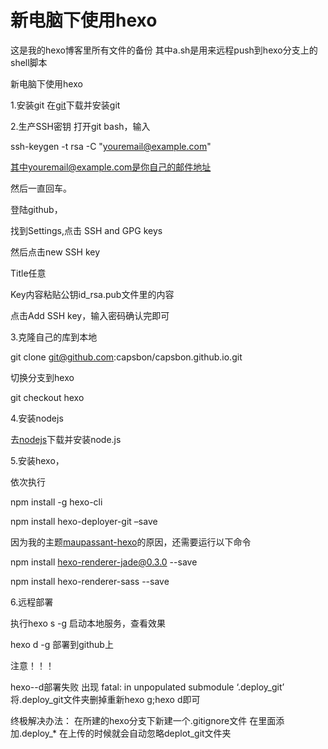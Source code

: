 # 新电脑下使用hexo
这是我的hexo博客里所有文件的备份
其中a.sh是用来远程push到hexo分支上的shell脚本

新电脑下使用hexo

1.安装git
在[git](https://git-scm.com/)下载并安装git

2.生产SSH密钥
打开git bash，输入 

ssh-keygen -t rsa -C "youremail@example.com" 

其中youremail@example.com是你自己的邮件地址

然后一直回车。

登陆github，

找到Settings,点击 SSH and GPG keys 

然后点击new SSH key

Title任意

Key内容粘贴公钥id_rsa.pub文件里的内容

点击Add SSH key，输入密码确认完即可

3.克隆自己的库到本地

git clone git@github.com:capsbon/capsbon.github.io.git

切换分支到hexo

git checkout hexo

4.安装nodejs

去[nodejs](https://nodejs.org/en/)下载并安装node.js

5.安装hexo，

依次执行

npm install -g hexo-cli

npm install hexo-deployer-git –save

因为我的主题[maupassant-hexo](https://github.com/tufu9441/maupassant-hexo)的原因，还需要运行以下命令

npm install hexo-renderer-jade@0.3.0 --save

npm install hexo-renderer-sass --save

6.远程部署

执行hexo s -g 启动本地服务，查看效果

hexo d -g 部署到github上

注意！！！

hexo--d部署失败 出现
fatal: in unpopulated submodule ‘.deploy_git’
将.deploy_git文件夹删掉重新hexo g;hexo d即可

终极解决办法：
在所建的hexo分支下新建一个.gitignore文件
在里面添加.deploy_*
在上传的时候就会自动忽略deplot_git文件夹


